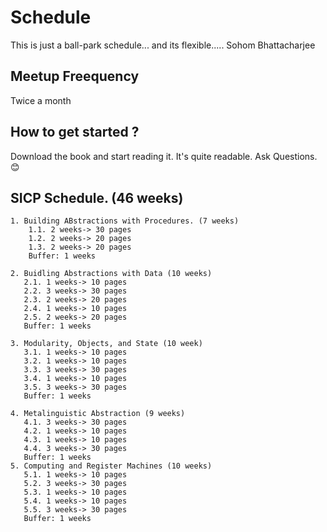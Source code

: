 # Schedule
This is just a ball-park schedule... and its flexible..... 
Sohom Bhattacharjee

## Meetup Freequency
Twice a month


## How to get started ?
Download the book and start reading it. It's quite readable. Ask Questions. 😊

## SICP Schedule. (46 weeks)
    1. Building ABstractions with Procedures. (7 weeks)
        1.1. 2 weeks-> 30 pages
        1.2. 2 weeks-> 20 pages
        1.3. 2 weeks-> 20 pages
        Buffer: 1 weeks

    2. Buidling Abstractions with Data (10 weeks)
       2.1. 1 weeks-> 10 pages
       2.2. 3 weeks-> 30 pages
       2.3. 2 weeks-> 20 pages
       2.4. 1 weeks-> 10 pages
       2.5. 2 weeks-> 20 pages
       Buffer: 1 weeks

    3. Modularity, Objects, and State (10 week)
       3.1. 1 weeks-> 10 pages
       3.2. 1 weeks-> 10 pages
       3.3. 3 weeks-> 30 pages
       3.4. 1 weeks-> 10 pages
       3.5. 3 weeks-> 30 pages
       Buffer: 1 weeks

    4. Metalinguistic Abstraction (9 weeks)
       4.1. 3 weeks-> 30 pages
       4.2. 1 weeks-> 10 pages
       4.3. 1 weeks-> 10 pages
       4.4. 3 weeks-> 30 pages
       Buffer: 1 weeks
    5. Computing and Register Machines (10 weeks)
       5.1. 1 weeks-> 10 pages
       5.2. 3 weeks-> 30 pages
       5.3. 1 weeks-> 10 pages
       5.4. 1 weeks-> 10 pages
       5.5. 3 weeks-> 30 pages
       Buffer: 1 weeks